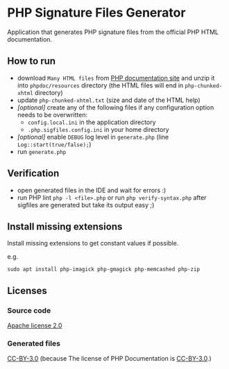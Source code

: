 # PHP Signature Files Generator

Application that generates PHP signature files from the official PHP HTML documentation.

## How to run

- download `Many HTML files` from [PHP documentation site](http://php.net/download-docs.php)
and unzip it into `phpdoc/resources` directory (the HTML files will end in `php-chunked-xhtml` directory)
- update `php-chunked-xhtml.txt` (size and date of the HTML help)
- *[optional]* create any of the following files if any configuration option needs to be overwritten:
    - `config.local.ini` in the application directory
    - `.php.sigfiles.config.ini` in your home directory
- *[optional]* enable `DEBUG` log level in `generate.php` (line `Log::start(true/false);`)
- run `generate.php`

## Verification
- open generated files in the IDE and wait for errors :)
- run PHP lint `php -l <file>.php` or run `php verify-syntax.php` after sigfiles are generated but take its output easy ;)

## Install missing extensions

Install missing extensions to get constant values if possible.

e.g.
```
sudo apt install php-imagick php-gmagick php-memcashed php-zip
```

## Licenses

### Source code

[Apache license 2.0](http://www.apache.org/licenses/)

### Generated files

[CC-BY-3.0](http://creativecommons.org/licenses/by/3.0/) (because The license of PHP Documentation is [CC-BY-3.0](https://www.php.net/manual/en/cc.license.php).)
